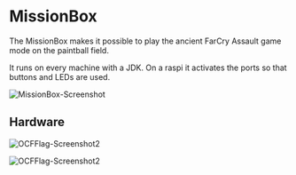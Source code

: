 # MissionBox
The MissionBox makes it possible to play the ancient FarCry Assault game mode on the paintball field.

It runs on every machine with a JDK. On a raspi it activates the ports so that buttons and LEDs are used.

![MissionBox-Screenshot](https://www.flashheart.de/lib/exe/fetch.php/de:rlg:mbv2:missionbox-desktop.png)

## Hardware

![OCFFlag-Screenshot2](https://www.flashheart.de/lib/exe/fetch.php/de:blog:ocfflag2.jpg)

![OCFFlag-Screenshot2](https://www.flashheart.de/lib/exe/fetch.php/de:blog:actioncase1.jpg)
